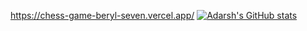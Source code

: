 https://chess-game-beryl-seven.vercel.app/ 
[![Adarsh's GitHub stats](https://github-readme-stats.vercel.app/api?username=AdarshRaj241408)](https://github.com/anuraghazra/github-readme-stats)
